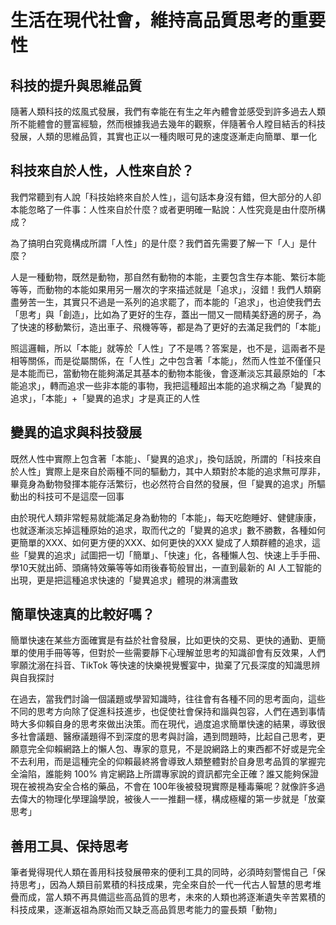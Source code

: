 # 生活在現代社會，維持高品質思考的重要性


## 科技的提升與思維品質
隨著人類科技的炫風式發展，我們有幸能在有生之年內體會並感受到許多過去人類所不能體會的豐富經驗，然而根據我過去幾年的觀察，伴隨著令人瞠目結舌的科技發展，人類的思維品質，其實也正以一種肉眼可見的速度逐漸走向簡單、單一化


## 科技來自於人性，人性來自於？
我們常聽到有人說「科技始終來自於人性」，這句話本身沒有錯，但大部分的人卻本能忽略了一件事：人性來自於什麼？或者更明確一點說：人性究竟是由什麼所構成？

為了搞明白究竟構成所謂「人性」的是什麼？我們首先需要了解一下「人」是什麼？

人是一種動物，既然是動物，那自然有動物的本能，主要包含生存本能、繁衍本能等等，而動物的本能如果用另一層次的字來描述就是「追求」，沒錯！我們人類窮盡勞苦一生，其實只不過是一系列的追求罷了，而本能的「追求」，也迫使我們去「思考」與「創造」，比如為了更好的生存，蓋出一間又一間精美舒適的房子，為了快速的移動繁衍，造出車子、飛機等等，都是為了更好的去滿足我們的「本能」

照這邏輯，所以「本能」就等於「人性」了不是嗎？答案是，也不是，這兩者不是相等關係，而是從屬關係，在「人性」之中包含著「本能」，然而人性並不僅僅只是本能而已，當動物在能夠滿足其基本的動物本能後，會逐漸淡忘其最原始的「本能追求」，轉而追求一些非本能的事物，我把這種超出本能的追求稱之為「變異的追求」，「本能」+「變異的追求」才是真正的人性


## 變異的追求與科技發展
既然人性中實際上包含著「本能」、「變異的追求」，換句話說，所謂的「科技來自於人性」實際上是來自於兩種不同的驅動力，其中人類對於本能的追求無可厚非，畢竟身為動物發揮本能存活繁衍，也必然符合自然的發展，但「變異的追求」所驅動出的科技可不是這麼一回事

由於現代人類非常輕易就能滿足身為動物的「本能」，每天吃飽睡好、健健康康，也就逐漸淡忘掉這種原始的追求，取而代之的「變異的追求」數不勝數，各種如何更簡單的XXX、如何更方便的XXX、如何更快的XXX 變成了人類群體的追求，這些「變異的追求」試圖把一切「簡單」、「快速」化，各種懶人包、快速上手手冊、學10天就出師、頭痛特效藥等等如雨後春筍般冒出，一直到最新的 AI 人工智能的出現，更是把這種追求快速的「變異追求」體現的淋漓盡致


## 簡單快速真的比較好嗎？
簡單快速在某些方面確實是有益於社會發展，比如更快的交易、更快的通勤、更簡單的使用手冊等等，但對於一些需要靜下心理解並思考的知識卻會有反效果，人們寧願沈溺在抖音、TikTok 等快速的快樂視覺饗宴中，拋棄了冗長深度的知識思辨與自我探討

在過去，當我們討論一個議題或學習知識時，往往會有各種不同的思考面向，這些不同的思考方向除了促進科技進步，也促使社會保持和諧與包容，人們在遇到事情時大多仰賴自身的思考來做出決策。而在現代，過度追求簡單快速的結果，導致很多社會議題、醫療議題得不到深度的思考與討論，遇到問題時，比起自己思考，更願意完全仰賴網路上的懶人包、專家的意見，不是說網路上的東西都不好或是完全不去利用，而是這種完全的仰賴最終將會導致人類整體對於自身思考品質的掌握完全淪陷，誰能夠 100% 肯定網路上所謂專家說的資訊都完全正確？誰又能夠保證現在被視為安全合格的藥品，不會在 100年後被發現實際是種毒藥呢？就像許多過去偉大的物理化學理論學說，被後人一一推翻一樣，構成極權的第一步就是「放棄思考」


## 善用工具、保持思考
筆者覺得現代人類在善用科技發展帶來的便利工具的同時，必須時刻警惕自己「保持思考」，因為人類目前累積的科技成果，完全來自於一代一代古人智慧的思考堆疊而成，當人類不再具備這些高品質的思考，未來的人類也將逐漸遺失辛苦累積的科技成果，逐漸返祖為原始而又缺乏高品質思考能力的靈長類「動物」

